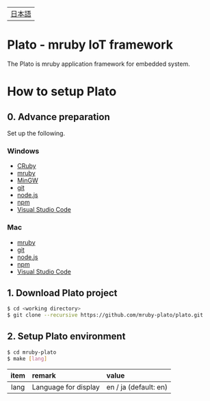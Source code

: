 <table width="100%"><tr><td align="right"><a href="README-ja.md">日本語</a></td></tr></table>

# Plato - mruby IoT framework
The Plato is mruby application framework for embedded system.


# How to setup Plato

## 0. Advance preparation

Set up the following.

### Windows
- [CRuby](https://rubyinstaller.org/)
- [mruby](https://github.com/mruby/mruby/)
- [MinGW](http://www.mingw.org/)
- [git](https://git-for-windows.github.io/)
- [node.js](https://nodejs.org/)
- [npm](https://www.npmjs.com/)
- [Visual Studio Code](https://code.visualstudio.com/)

### Mac
- [mruby](https://github.com/mruby/mruby/)
- [git](https://git-scm.com/)
- [node.js](https://nodejs.org/)
- [npm](https://www.npmjs.com/)
- [Visual Studio Code](https://code.visualstudio.com/)

## 1. Download Plato project

```bash
$ cd <working directory>
$ git clone --recursive https://github.com/mruby-plato/plato.git
```

## 2. Setup Plato environment

```bash
$ cd mruby-plato
$ make [lang]
```

|item|remark|value|
|:-:|:--|:--|
|lang|Language for display|en / ja (default: en)|
